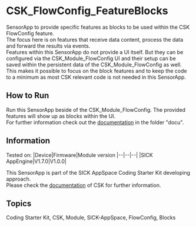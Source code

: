 # CSK_FlowConfig_FeatureBlocks

SensorApp to provide specific features as blocks to be used within the CSK FlowConfig feature.  
The focus here is on features that receive data content, process the data and forward the results via events.  
Features within this SensorApp do not provide a UI itself. But they can be configured via the CSK_Module_FlowConfig UI and their setup can be saved within the persistent data of the CSK_Module_FlowConfig as well.  
This makes it possible to focus on the block features and to keep the code to a minimum as most CSK relevant code is not needed in this SensorApp.  

## How to Run

Run this SensorApp beside of the CSK_Module_FlowConfig. The provided features will show up as blocks within the UI.  
For further information check out the [documentation](https://raw.githack.com/SICKAppSpaceCodingStarterKit/CSK_FlowConfig_FeatureBlocks/main/docu/CSK_FlowConfig_FeatureBlocks.html) in the folder "docu".

## Information

Tested on:
|Device|Firmware|Module version
|--|--|--|
|SICK AppEngine|V1.7.0|V1.0.0|

This SensorApp is part of the SICK AppSpace Coding Starter Kit developing approach.  
Please check the [documentation](https://github.com/SICKAppSpaceCodingStarterKit/.github/blob/main/docu/SICKAppSpaceCodingStarterKit_Documentation.md) of CSK for further information.  

## Topics

Coding Starter Kit, CSK, Module, SICK-AppSpace, FlowConfig, Blocks
